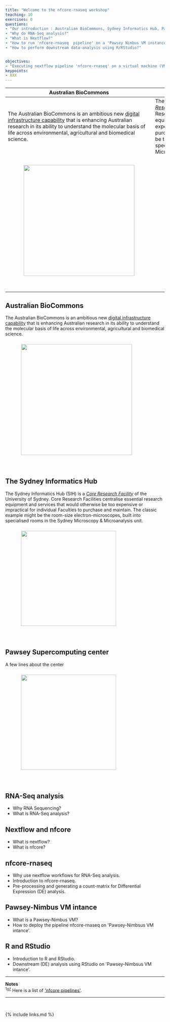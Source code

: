 ```yaml
---
title: "Welcome to the nfcore-rnaseq workshop"
teaching: 10
exercises: 0
questions:
- "Our introduction : Australian BioCommons, Sydney Informatics Hub, Pawsey Supercomputing Center"
- "Why do RNA-Seq analysis?"
- "What is Nextflow?"  
- "How to run 'nfcore-rnaseq  pipeline' on a 'Pawsey Nimbus VM instance'"
- "How to perform downstream data-analysis using R/RStudio?" 


objectives:
- "Executing nextflow pipeline 'nfcore-rnaseq' on a virtual machine (VM) instance"
keypoints:
- XXX
---
```



| Australian BioCommons | The Sydney Informatics Hub |Pawsey Supercomputing center |
| --- | --- |--- |
| The Australian BioCommons is an ambitious new [digital infrastructure capability](https://www.biocommons.org.au/) that is enhancing Australian research in its ability to understand the molecular basis of life across environmental, agricultural and biomedical science. | The Sydney Informatics Hub (SIH) is a _[Core Research Facility](https://sydney.edu.au/research/facilities.html)_ of the University of Sydney. Core Research Facilities centralise essential research equipment and services that would otherwise be too expensive or impractical for individual Faculties to purchase and maintain. The classic example might be the room-size electron-microscopes, built into specialised rooms in the Sydney Microscopy & Microanalysis unit. | A few lines about the center |
| <figure> <img src="{{ page.root }}/fig/Australian_Biocommons.png" style="margin:10px;height:350px"/></figure><br> | <figure><img src="{{ page.root }}/fig/SIH.png" style="margin:10px;height:300px"/> </figure><br>| <figure> <img src="{{ page.root }}/fig/Pawsey_supercomputing_center.png" style="margin:10px;height:300px"/> </figure><br> |

## Australian BioCommons
The Australian BioCommons is an ambitious new [digital infrastructure capability](https://www.biocommons.org.au/) that is enhancing Australian research in its ability to understand the molecular basis of life across environmental, agricultural and biomedical science. 

<figure>
  <img src="{{ page.root }}/fig/Australian_Biocommons.png" style="margin:10px;height:350px"/>
  </figure><br>

## The Sydney Informatics Hub
The Sydney Informatics Hub (SIH) is a _[Core Research Facility](https://sydney.edu.au/research/facilities.html)_ of the University of Sydney. Core Research Facilities centralise essential research equipment and services that would otherwise be too expensive or impractical for individual Faculties to purchase and maintain. The classic example might be the room-size electron-microscopes, built into specialised rooms in the Sydney Microscopy & Microanalysis unit.

<figure>
  <img src="{{ page.root }}/fig/SIH.png" style="margin:10px;height:300px"/>
  </figure><br>


## Pawsey Supercomputing center

A few lines about the center

<figure>
  <img src="{{ page.root }}/fig/Pawsey_supercomputing_center.png" style="margin:10px;height:300px"/>
  </figure><br>


## RNA-Seq analysis
- Why RNA Sequencing?
- What is RNA-Seq analysis?

## Nextflow and nfcore
- What is nextflow?
- What is nfcore?

## nfcore-rnaseq
- Why use nextflow workflows for RNA-Seq analysis.
- Introduction to nfcore-rnaseq.
- Pre-processing and generating a count-matrix for Differential Expression (DE) analysis.

## Pawsey-Nimbus VM intance
- What is a Pawsey-Nimbus VM?
- How to deploy the pipeline nfcore-rnaseq on 'Pawsey-Nimbsus VM intance'.

## R and RStudio 
- Introduction to R and RStudio.
- Downstream (DE) analysis using RStudio on 'Pawsey-Nimbsus VM intance'.


___
**Notes**   
<sup id="f1">1[↩](#a1)</sup> Here is a list of ['nfcore pipelines'](https://nf-co.re/pipelines/).

___
<br>



{% include links.md %}

